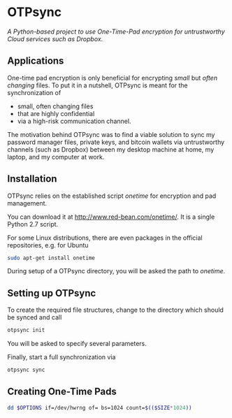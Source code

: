 OTPsync
========

_A Python-based project to use One-Time-Pad encryption for untrustworthy Cloud services such as Dropbox._

Applications
------------

One-time pad encryption is only beneficial for encrypting *small* but *often changing* files.
To put it in a nutshell, OTPsync is meant for the synchronization of
- small, often changing files
- that are highly confidential
- via a high-risk communication channel.

The motivation behind OTPsync was to find a viable solution to sync my password manager files, private keys, and bitcoin wallets via untrustworthy channels (such as Dropbox) between my desktop machine at home, my laptop, and my computer at work.


Installation
------------

OTPsync relies on the established script *onetime* for encryption and pad management. 

You can download it at http://www.red-bean.com/onetime/. It is a single Python 2.7 script.

For some Linux distributions, there are even packages in the official repositories, e.g. for Ubuntu
```bash
sudo apt-get install onetime
```

During setup of a OTPsync directory, you will be asked the path to *onetime*.

Setting up OTPsync
------------------

To create the required file structures, change to the directory which should be synced and call
```bash
otpsync init
```
You will be asked to specify several parameters.

Finally, start a full synchronization via
```bash
otpsync sync
```

Creating One-Time Pads
----------------------


```bash
dd $OPTIONS if=/dev/hwrng of= bs=1024 count=$(($SIZE*1024))
```
